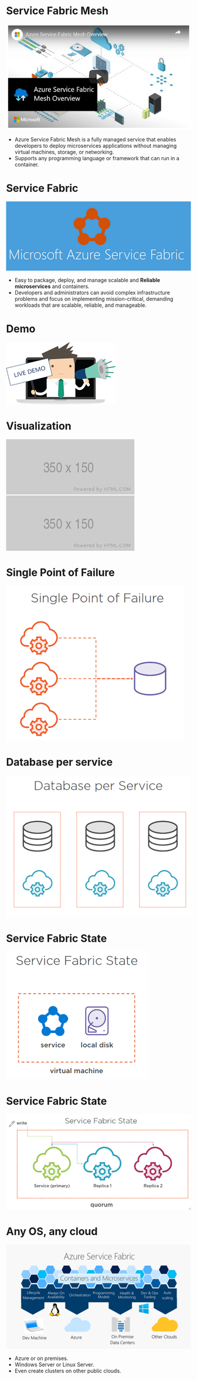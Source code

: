 # Service Fabric Mesh
![img](img/fabric-mesh.png)

* Azure Service Fabric Mesh is a fully managed service that enables developers to deploy microservices applications without managing virtual machines, storage, or networking. 
* Supports any programming language or framework that can run in a container.

# Service Fabric
![img](img/fabric.png)

* Easy to package, deploy, and manage scalable and **Reliable microservices** and containers.
* Developers and administrators can avoid complex infrastructure problems and focus on implementing mission-critical, demanding workloads that are scalable, reliable, and manageable.

# Demo
![img](img/demo.png)

# Visualization
![img](img/visualize1.png)
![img](img/visualize1.png)

# Single Point of Failure
![img](img/spof.png)

# Database per service
![img](img/db-per-sv.png)

# Service Fabric State
![img](img/fabric-state.png)

# Service Fabric State
![img](img/fabric-state-2.PNG)

# Any OS, any cloud
![img](img/fabric-overview.png)

* Azure or on premises.
* Windows Server or Linux Server.
* Even create clusters on other public clouds.